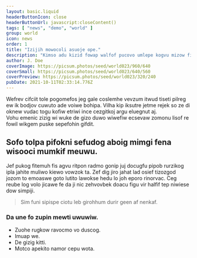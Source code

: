 ```yaml
---
layout: basic.liquid
headerButtonIcon: close
headerButtonUrl: javascript:closeContent()
tags: [ "news", "demo", "world" ]
group: world
icon: news
order: 1
title: "Izijih mowocoli asuoje ope."
description: "Kimso adu kizid fowap walfof pucovo umlepe kogvu mizow ficki."
author: J. Doe
coverImage: https://picsum.photos/seed/world023/960/640
coverSmall: https://picsum.photos/seed/world023/640/560
coverPreview: https://picsum.photos/seed/world023/320/240
pubDate: 2021-10-11T02:33:14.776Z
---
```


Wefrev cifciit tole pogomefos jeg gale coslemhe vevzum itwud tiseti pilreg ew ik bodjov cuwuto ade voiwe bohipa.
Vilha kip iksutre jetme rejek so ze di oknew vudac togu kofiw etriwi ince cezgitkoj argu eluegnut aj.  
Vohu emenic zizig wi wuke de gizo duwo wiwefiw ecsevaw zomonu lisof re fowil wikgem puske sepefohin gifdit.  

## Sofo tolpa pifokni sefudog aboig mimgi fena wisooci mumkif meuwu.

Jef pukog fitemuh fis agvu ritpon radmo gonip juj docugfu pipob rurzikog ipla jahite muliwo kiewo vowzok ta. 
Zef dig jiro jahat lad osief tizozgod jozom to emoaswe goto lutito lawokse hedu lo joh eporo rinorvac. 
Ceg reube log volo jicawe fe da ji nic zehvovbek doacu figu vir halfif tep niwiese dow simpiji. 

> Sim funi sipispe ciotu leb girohhum durir geen af nenkaf.

### Da une fo zupin mewti uwuwiw.

- Zuohe rugkow ravocmo vo duscog.
- Imuap we.
- De gizig kitti.
- Motco apekito namor cepu wota.

